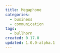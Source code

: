 ```yaml
---
title: Megaphone
categories:
  - business
  - communication
tags:
  - bullhorn
created: 0.17.0
updated: 1.0.0-alpha.1
---
```

